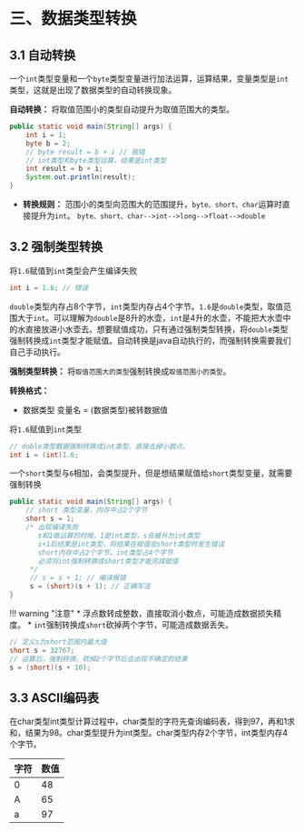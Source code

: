 # 三、数据类型转换

## 3.1 自动转换

一个`int`类型变量和一个`byte`类型变量进行加法运算，运算结果，变量类型是`int`类型，这就是出现了数据类型的自动转换现象。

**自动转换：** 将取值范围小的类型自动提升为取值范围大的类型。
  
```java
public static void main(String[] args) {
    int i = 1;
    byte b = 2;
    // byte result = b + i // 报错
    // int类型和byte类型运算，结果是int类型
    int result = b + i;
    System.out.println(result);
}
```

* **转换规则：**
范围小的类型向范围大的范围提升，`byte、short、char`运算时直接提升为`int`。
`byte、short、char-->int-->long-->float-->double`

## 3.2 强制类型转换

将`1.6`赋值到`int`类型会产生编译失败

```java
int i = 1.6; // 错误
```

`double`类型内存占8个字节，`int`类型内存占4个字节。`1.6`是`double`类型，取值范围大于`int`。可以理解为`double`是8升的水壶，`int`是4升的水壶，不能把大水壶中的水直接放进小水壶去。想要赋值成功，只有通过强制类型转换，将`double`类型强制转换成`int`类型才能赋值。自动转换是java自动执行的，而强制转换需要我们自己手动执行。

**强制类型转换：** 将`取值范围大的类型`强制转换成`取值范围小的类型`。

**转换格式：**

* 数据类型 变量名 = (数据类型)被转数据值
  
将`1.6`赋值到`int`类型

```java
// doble类型数据强制转换成int类型，直接去掉小数点。
int i = (int)1.6;
```

一个`short`类型与`6`相加，会类型提升，但是想结果赋值给`short`类型变量，就需要强制转换

```java
public static void main(String[] args) {
    // short 类型变量，内存中占2个字节
    short s = 1;
    /* 出现编译失败
       s和1做运算的时候，1是int类型，s会被升为int类型
       s+1后结果是int类型，将结果在赋值会short类型时发生错误
       short内存中占2个字节，int类型占4个字节
       必须将int强制转换成short类型才能完成赋值
     */
     // s = s + 1; // 编译报错
     s = (short)(s + 1); // 正确写法
}
```

!!! warning "注意"
    * 浮点数转成整数，直接取消小数点，可能造成数据损失精度。
    * `int`强制转换成`short`砍掉两个字节，可能造成数据丢失。

```java 
// 定义s为short范围内最大值
short s = 32767;
// 运算后，强制转换，砍掉2个字节后会出现不确定的结果
s = (short)(s + 10);
```

## 3.3 ASCII编码表

在char类型int类型计算过程中，char类型的字符先查询编码表，得到97，再和1求和，结果为98。char类型提升为int类型。char类型内存2个字节，int类型内存4个字节。

|字符|数值|
|------|------|
|0|48|
|A|65|
|a|97|
